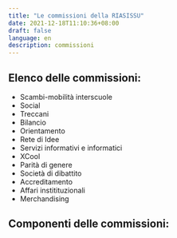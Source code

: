 ```yaml
---
title: "Le commissioni della RIASISSU"
date: 2021-12-18T11:10:36+08:00
draft: false
language: en
description: commissioni
---
```

<!-- write your code here -->

## Elenco delle commissioni:

- Scambi-mobilità interscuole
- Social
- Treccani
- Bilancio
- Orientamento
- Rete di Idee
- Servizi informativi e informatici
- XCool
- Parità di genere
- Società di dibattito
- Accreditamento
- Affari institituzionali
- Merchandising

## Componenti delle commissioni:

<!-- <a href="./COMMISSIONI.pdf" target="_blank">
<button class="bg-gray-300 hover:bg-gray-400 text-gray-800 font-bold py-2 px-4 rounded inline-flex items-center">
  <svg class="fill-current w-4 h-4 mr-2" xmlns="http://www.w3.org/2000/svg" viewBox="0 0 20 20"><path d="M13 8V2H7v6H2l8 8 8-8h-5zM0 18h20v2H0v-2z"/></svg>
  <span>Download</span>
</button>
</a> -->

